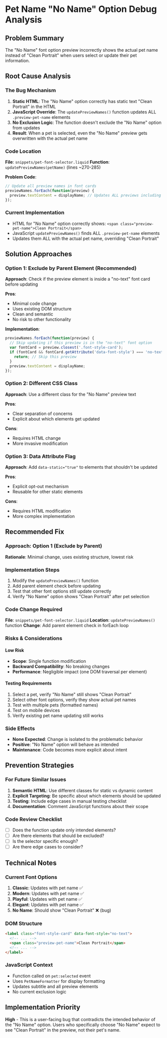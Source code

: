 # Pet Name "No Name" Option Debug Analysis

## Problem Summary
The "No Name" font option preview incorrectly shows the actual pet name instead of "Clean Portrait" when users select or update their pet information.

## Root Cause Analysis

### The Bug Mechanism
1. **Static HTML**: The "No Name" option correctly has static text "Clean Portrait" in the HTML
2. **JavaScript Override**: The `updatePreviewNames()` function updates ALL `.preview-pet-name` elements
3. **No Exclusion Logic**: The function doesn't exclude the "No Name" option from updates
4. **Result**: When a pet is selected, even the "No Name" preview gets overwritten with the actual pet name

### Code Location
**File**: `snippets/pet-font-selector.liquid`
**Function**: `updatePreviewNames(petName)` (lines ~270-285)

**Problem Code**:
```javascript
// Update all preview names in font cards
previewNames.forEach(function(preview) {
  preview.textContent = displayName; // Updates ALL previews including "No Name"
});
```

### Current Implementation
- HTML for "No Name" option correctly shows: `<span class="preview-pet-name">Clean Portrait</span>`
- JavaScript `updatePreviewNames()` finds ALL `.preview-pet-name` elements
- Updates them ALL with the actual pet name, overriding "Clean Portrait"

## Solution Approaches

### Option 1: Exclude by Parent Element (Recommended)
**Approach**: Check if the preview element is inside a "no-text" font card before updating

**Pros**:
- Minimal code change
- Uses existing DOM structure
- Clean and semantic
- No risk to other functionality

**Implementation**:
```javascript
previewNames.forEach(function(preview) {
  // Skip updating if this preview is in the "no-text" font option
  var fontCard = preview.closest('.font-style-card');
  if (fontCard && fontCard.getAttribute('data-font-style') === 'no-text') {
    return; // Skip this preview
  }
  preview.textContent = displayName;
});
```

### Option 2: Different CSS Class
**Approach**: Use a different class for the "No Name" preview text

**Pros**:
- Clear separation of concerns
- Explicit about which elements get updated

**Cons**:
- Requires HTML change
- More invasive modification

### Option 3: Data Attribute Flag
**Approach**: Add `data-static="true"` to elements that shouldn't be updated

**Pros**:
- Explicit opt-out mechanism
- Reusable for other static elements

**Cons**:
- Requires HTML modification
- More complex implementation

## Recommended Fix

### Approach: Option 1 (Exclude by Parent)
**Rationale**: Minimal change, uses existing structure, lowest risk

### Implementation Steps
1. Modify the `updatePreviewNames()` function
2. Add parent element check before updating
3. Test that other font options still update correctly
4. Verify "No Name" option shows "Clean Portrait" after pet selection

### Code Change Required
**File**: `snippets/pet-font-selector.liquid`
**Location**: `updatePreviewNames()` function
**Change**: Add parent element check in forEach loop

### Risks & Considerations

#### Low Risk
- **Scope**: Single function modification
- **Backward Compatibility**: No breaking changes
- **Performance**: Negligible impact (one DOM traversal per element)

#### Testing Requirements
1. Select a pet, verify "No Name" still shows "Clean Portrait"
2. Select other font options, verify they show actual pet names
3. Test with multiple pets (formatted names)
4. Test on mobile devices
5. Verify existing pet name updating still works

### Side Effects
- **None Expected**: Change is isolated to the problematic behavior
- **Positive**: "No Name" option will behave as intended
- **Maintenance**: Code becomes more explicit about intent

## Prevention Strategies

### For Future Similar Issues
1. **Semantic HTML**: Use different classes for static vs dynamic content
2. **Explicit Targeting**: Be specific about which elements should be updated
3. **Testing**: Include edge cases in manual testing checklist
4. **Documentation**: Comment JavaScript functions about their scope

### Code Review Checklist
- [ ] Does the function update only intended elements?
- [ ] Are there elements that should be excluded?
- [ ] Is the selector specific enough?
- [ ] Are there edge cases to consider?

## Technical Notes

### Current Font Options
1. **Classic**: Updates with pet name ✅
2. **Modern**: Updates with pet name ✅
3. **Playful**: Updates with pet name ✅
4. **Elegant**: Updates with pet name ✅
5. **No Name**: Should show "Clean Portrait" ❌ (bug)

### DOM Structure
```html
<label class="font-style-card" data-font-style="no-text">
  <!-- ... -->
  <span class="preview-pet-name">Clean Portrait</span>
  <!-- ... -->
</label>
```

### JavaScript Context
- Function called on `pet:selected` event
- Uses `PetNameFormatter` for display formatting
- Updates subtitle and all preview elements
- No current exclusion logic

## Implementation Priority
**High** - This is a user-facing bug that contradicts the intended behavior of the "No Name" option. Users who specifically choose "No Name" expect to see "Clean Portrait" in the preview, not their pet's name.